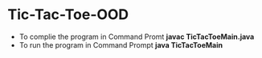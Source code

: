 # Tic-Tac-Toe-OOD
- To complie the program in Command Promt **javac TicTacToeMain.java**
- To run the program in Command Prompt **java TicTacToeMain**
